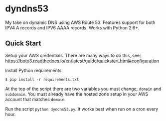 # dyndns53
My take on dynamic DNS using AWS Route 53.
Features support for both IPV4 A records and IPV6 AAAA records.
Works with Python 2.6+.

## Quick Start
Setup your AWS credentials. There are many ways to do this, see:
https://boto3.readthedocs.io/en/latest/guide/quickstart.html#configuration

Install Python requirements:
```
$ pip install -r requirements.txt
```

At the top of the script there are two variables you must change, `domain` and `subdomain`.
You must already have the hosted zone setup in your AWS account that matches `domain`.

Run the script `python dyndns53.py`. It works best when run on a cron every hour.
